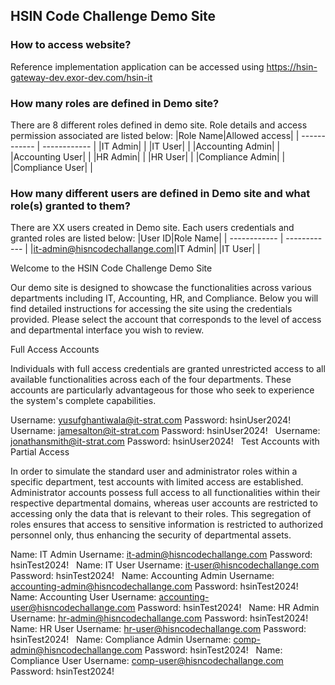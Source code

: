 


## HSIN Code Challenge Demo Site


### How to access website? 
Reference implementation application can be accessed using https://hsin-gateway-dev.exor-dev.com/hsin-it

### How many roles are defined in Demo site?
There are 8 different roles defined in demo site. Role details and access permission associated are listed below:
|Role Name|Allowed access|
| ------------ | ------------ |
|IT Admin|   |
|IT User|   |
|Accounting Admin|   |
|Accounting User|   |
|HR Admin|   |
|HR User|   |
|Compliance Admin|   |
|Compliance User|   |

### How many different users are defined in Demo site and what role(s) granted to them?
There are XX users created in Demo site. Each users credentials and granted roles are listed below:
|User ID|Role Name|
| ------------ | ------------ |
|it-admin@hisncodechallange.com|IT Admin|
|IT User|   |


Welcome to the HSIN Code Challenge Demo Site

Our demo site is designed to showcase the functionalities across various departments including IT, Accounting, HR, and Compliance. Below you will find detailed instructions for accessing the site using the credentials provided. Please select the account that corresponds to the level of access and departmental interface you wish to review.

Full Access Accounts

Individuals with full access credentials are granted unrestricted access to all available functionalities across each of the four departments. These accounts are particularly advantageous for those who seek to experience the system's complete capabilities.

Username: yusufghantiwala@it-strat.com
Password: hsinUser2024!
 
Username: jamesalton@it-strat.com
Password: hsinUser2024!
 
Username: jonathansmith@it-strat.com
Password: hsinUser2024!
 
Test Accounts with Partial Access

In order to simulate the standard user and administrator roles within a specific department, test accounts with limited access are established. Administrator accounts possess full access to all functionalities within their respective departmental domains, whereas user accounts are restricted to accessing only the data that is relevant to their roles. This segregation of roles ensures that access to sensitive information is restricted to authorized personnel only, thus enhancing the security of departmental assets.

Name: IT Admin
Username: it-admin@hisncodechallange.com
Password: hsinTest2024!
 
Name: IT User
Username: it-user@hisncodechallange.com
Password: hsinTest2024!
 
Name: Accounting Admin
Username: accounting-admin@hisncodechallange.com
Password: hsinTest2024!
 
Name: Accounting User
Username: accounting-user@hisncodechallange.com
Password: hsinTest2024!
 
Name: HR Admin
Username: hr-admin@hisncodechallange.com
Password: hsinTest2024!
 
Name: HR User
Username: hr-user@hisncodechallange.com
Password: hsinTest2024!
 
Name: Compliance Admin
Username: comp-admin@hisncodechallange.com
Password: hsinTest2024!
 
Name: Compliance User
Username: comp-user@hisncodechallange.com
Password: hsinTest2024!


